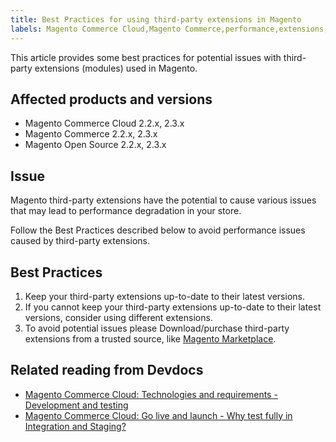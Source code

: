 ```yaml
---
title: Best Practices for using third-party extensions in Magento
labels: Magento Commerce Cloud,Magento Commerce,performance,extensions,3rd-party extensions,best practices,2.3.x,third-party extensions,2.2.x
---
```


This article provides some best practices for potential issues with third-party extensions (modules) used in Magento. 

## Affected products and versions

* Magento Commerce Cloud 2.2.x, 2.3.x
* Magento Commerce 2.2.x, 2.3.x
* Magento Open Source 2.2.x, 2.3.x

## Issue

Magento third-party extensions have the potential to cause various issues that may lead to performance degradation in your store.

Follow the Best Practices described below to avoid performance issues caused by third-party extensions.

## Best Practices

1. Keep your third-party extensions up-to-date to their latest versions.
1. If you cannot keep your third-party extensions up-to-date to their latest versions, consider using different extensions.
1. To avoid potential issues please Download/purchase third-party extensions from a trusted source, like [Magento Marketplace](https://marketplace.magento.com/extensions.html).

## Related reading from Devdocs

* [Magento Commerce Cloud: Technologies and requirements - Development and testing](https://devdocs.magento.com/cloud/requirements/cloud-requirements.html#cloud-req-devtest) 
* [Magento Commerce Cloud: Go live and launch - Why test fully in Integration and Staging?](https://devdocs.magento.com/cloud/live/live.html#whytest) 